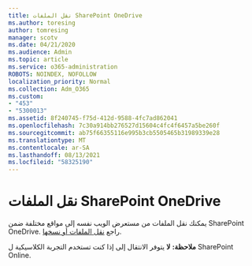 ```yaml
---
title: نقل الملفات SharePoint OneDrive
ms.author: toresing
author: tomresing
manager: scotv
ms.date: 04/21/2020
ms.audience: Admin
ms.topic: article
ms.service: o365-administration
ROBOTS: NOINDEX, NOFOLLOW
localization_priority: Normal
ms.collection: Adm_O365
ms.custom:
- "453"
- "5300013"
ms.assetid: 8f240745-f75d-412d-9588-4fc7ad862041
ms.openlocfilehash: 7c30a914bb276527d15604c4fc4f6457a5be260f
ms.sourcegitcommit: ab75f66355116e995b3cb5505465b31989339e28
ms.translationtype: MT
ms.contentlocale: ar-SA
ms.lasthandoff: 08/13/2021
ms.locfileid: "58325190"
---
```

# <a name="move-files-in-sharepoint-and-onedrive"></a>نقل الملفات SharePoint OneDrive

يمكنك نقل الملفات من مستعرض الويب نفسه إلى مواقع مختلفة ضمن SharePoint OneDrive. راجع [نقل الملفات أو نسخها](https://support.microsoft.com/office/move-or-copy-files-in-sharepoint-00e2f483-4df3-46be-a861-1f5f0c1a87bc?ui=en-US&rs=en-US&ad=US).


**ملاحظة:** **لا** يتوفر الانتقال إلى إذا كنت تستخدم التجربة الكلاسيكية ل SharePoint Online.
  
